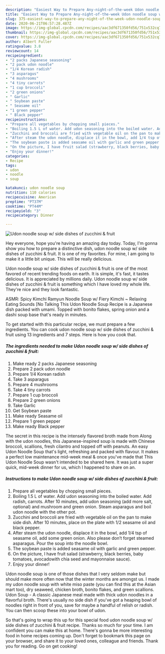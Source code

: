 ```yaml
---
description: "Easiest Way to Prepare Any-night-of-the-week Udon noodle soup w/ side dishes of zucchini &amp;amp; fruit"
title: "Easiest Way to Prepare Any-night-of-the-week Udon noodle soup w/ side dishes of zucchini &amp;amp; fruit"
slug: 375-easiest-way-to-prepare-any-night-of-the-week-udon-noodle-soup-w-side-dishes-of-zucchini-and-amp-fruit
date: 2020-06-21T06:57:28.487Z
image: https://img-global.cpcdn.com/recipes/aac3df671350fd56/751x532cq70/udon-noodle-soup-w-side-dishes-of-zucchini-fruit-recipe-main-photo.jpg
thumbnail: https://img-global.cpcdn.com/recipes/aac3df671350fd56/751x532cq70/udon-noodle-soup-w-side-dishes-of-zucchini-fruit-recipe-main-photo.jpg
cover: https://img-global.cpcdn.com/recipes/aac3df671350fd56/751x532cq70/udon-noodle-soup-w-side-dishes-of-zucchini-fruit-recipe-main-photo.jpg
author: Albert Fuller
ratingvalue: 3.8
reviewcount: 14
recipeingredient:
- "2 packs Japanese seasoning"
- "2 pack udon noodle"
- "1/4 Korean radish"
- "3 asparagus"
- "4 mushrooms"
- "4 tiny carrots"
- "1 cup broccoli"
- "2 green onions"
- " Garlic"
- " Soybean paste"
- " Seasame oil"
- "1 green pepper"
- " Black pepper"
recipeinstructions:
- "Prepare all vegetables by chopping small pieces."
- "Boiling 1.5 L of water. Add udon seasoning into the boiled water. Add radish, carrots. After 10 minutes, add udon seasoning (add more salt, optional) and mushroom and green onion. Steam asparagus and boil udon noodle with the other pot."
- "Zucchini and broccoli are fried with vegetable oil on the pan to make side dish. After 10 minutes, place on the plate with 1/2 seasame oil and black pepper."
- "After steam the udon noodle, displace it in the bowl, add 1/4 tsp of seasame oil, add some green onion. Also please don’t forget steamed asparagus. Pour the soup into the noodle bowl."
- "The soybean paste is added seasame oil with garlic and green pepper."
- "On the picture, I have fruit salad (strawberry, black berries, baby tomatoes, avocadowith chia seed and mayonnaise sauce)."
- "Enjoy your dinner!"
categories:
- Recipe
tags:
- udon
- noodle
- soup

katakunci: udon noodle soup 
nutrition: 110 calories
recipecuisine: American
preptime: "PT37M"
cooktime: "PT44M"
recipeyield: "3"
recipecategory: Dinner

---
```



![Udon noodle soup w/ side dishes of zucchini &amp; fruit](https://img-global.cpcdn.com/recipes/aac3df671350fd56/751x532cq70/udon-noodle-soup-w-side-dishes-of-zucchini-fruit-recipe-main-photo.jpg)

Hey everyone, hope you're having an amazing day today. Today, I'm gonna show you how to prepare a distinctive dish, udon noodle soup w/ side dishes of zucchini &amp; fruit. It is one of my favorites. For mine, I am going to make it a little bit unique. This will be really delicious.

Udon noodle soup w/ side dishes of zucchini &amp; fruit is one of the most favored of recent trending foods on earth. It is simple, it's fast, it tastes delicious. It is appreciated by millions daily. Udon noodle soup w/ side dishes of zucchini &amp; fruit is something which I have loved my whole life. They're nice and they look fantastic.

ASMR: Spicy Kimchi Ramyun Noodle Soup w/ Fiery Kimchi ~ Relaxing Eating Sounds [No Talking This Udon Noodle Soup Recipe is a Japanese dish packed with umami. Topped with bonito flakes, spring onion and a dashi soup base that&#39;s ready in minutes.


To get started with this particular recipe, we must prepare a few ingredients. You can cook udon noodle soup w/ side dishes of zucchini &amp; fruit using 13 ingredients and 7 steps. Here is how you cook that.

<!--inarticleads1-->

##### The ingredients needed to make Udon noodle soup w/ side dishes of zucchini &amp; fruit:

1. Make ready 2 packs Japanese seasoning
1. Prepare 2 pack udon noodle
1. Prepare 1/4 Korean radish
1. Take 3 asparagus
1. Prepare 4 mushrooms
1. Take 4 tiny carrots
1. Prepare 1 cup broccoli
1. Prepare 2 green onions
1. Take  Garlic
1. Get  Soybean paste
1. Make ready  Seasame oil
1. Prepare 1 green pepper
1. Make ready  Black pepper


The secret in this recipe is the intensely flavored broth made from Along with the udon noodles, this Japanese-inspired soup is made with Chinese broccoli, scallions, fresh cilantro and topped off with peanuts. An easy Udon Noodle Soup that&#39;s light, refreshing and packed with flavour. It makes a perfect low maintenance mid-week meal &amp; once you&#39;ve made that This Udon Noodle Soup wasn&#39;t intended to be shared here. It was just a super quick, mid-week dinner for us, which I happened to share on an. 

<!--inarticleads2-->

##### Instructions to make Udon noodle soup w/ side dishes of zucchini &amp; fruit:

1. Prepare all vegetables by chopping small pieces.
1. Boiling 1.5 L of water. Add udon seasoning into the boiled water. Add radish, carrots. After 10 minutes, add udon seasoning (add more salt, optional) and mushroom and green onion. Steam asparagus and boil udon noodle with the other pot.
1. Zucchini and broccoli are fried with vegetable oil on the pan to make side dish. After 10 minutes, place on the plate with 1/2 seasame oil and black pepper.
1. After steam the udon noodle, displace it in the bowl, add 1/4 tsp of seasame oil, add some green onion. Also please don’t forget steamed asparagus. Pour the soup into the noodle bowl.
1. The soybean paste is added seasame oil with garlic and green pepper.
1. On the picture, I have fruit salad (strawberry, black berries, baby tomatoes, avocadowith chia seed and mayonnaise sauce).
1. Enjoy your dinner!


Udon noodle soup is one of those dishes that I very seldom make but should make more often now that the winter months are amongst us. I made my udon noodle soup with white miso paste (you can find this at the Asian mart too), dry seaweed, chicken broth, bonito flakes, and green scallions. Udon Soup - A classic Japanese meal made with thick udon noodles in a flavorful broth. There&#39;s usually no side dish if you&#39;ve got a heaping bowl of noodles right in front of you, save for maybe a handful of relish or radish. You can then scoop these into your bowl of udon. 

So that's going to wrap this up for this special food udon noodle soup w/ side dishes of zucchini &amp; fruit recipe. Thanks so much for your time. I am confident you can make this at home. There's gonna be more interesting food in home recipes coming up. Don't forget to bookmark this page on your browser, and share it to your loved ones, colleague and friends. Thank you for reading. Go on get cooking!
